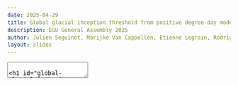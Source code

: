 ```yaml
---
date: 2025-04-29
title: Global glacial inception threshold from positive degree-day modelling
description: EGU General Assembly 2025
author: Julien Seguinot, Marijke Van Cappellen, Etienne Legrain, Rodrigo Aguayo, Lander Van Tricht, Andreas Born, and Harry Zekollari
layout: slides
---
```


<!-- can't be moved to template -->
<section data-markdown data-separator-notes="^:::">
<textarea data-template>

# Global glacial inception threshold

from positive degree-day modelling

~

[J. Seguinot](https://juseg.dev), M. Van Cappellen, E. Legrain, R. Aguayo, L. Van Tricht, A. Born, and H. Zekollari.
EGU, 29 Apr 2025.

::: TODO: add photo background

---

### Glaciers and paleoglaciers

<div class="r-stack">
  <img src="../assets/figures/worldmap_glaciers.png">
  <img src="../assets/figures/worldmap_paleoglaciers.png" class="fragment">
</div>

<div>
  <span style="font-size: 1.5em">-4.8±2.5°C</span></br>
  <span style="font-size: 0.75em">(Kageyama et al., 2021)</span>
</div>

<!-- .element: class="blue fragment" style="bottom: 0; margin: 0; padding: 2em 3em; position: absolute" -->

---

### Global glaciation styles

See whiteboard

::: TODO: add figure

---

### Global degree-day modelling

- CHELSA-W5E5 ca. 1 km input climate (T, P, σ)
- Temperature offset +4.0, +3.8, ..., -20.0 K
- Temperature-index accumulation and ablation model

~

→ Global **glacial inception threshold**<br>
(temperature change needed to begin glacier growth)


---

### Glacial inception threshold

<img src="../assets/figures/glopdd_world_cw5e5.png">

Blablabla

---

### Local glacial inception

<img src="../assets/figures/glopdd_local_cw5e5.png">

Blablabla

---

### Vs. current equilibrium lines

<img class="r-stretch" src="../assets/figures/glopdd_zonal_cw5e5.png">

A null threshold corresponds to present-day ELA

TODO: add data from Lander

---

### Vs. PMIP4 and LGM equilibrium lines

<img src="../assets/figures/glopdd_pmip4_cw5e5.png">

See Marijke's poster for more detailed comparison.

---

### Thank you slide

Belgium inception threshold?

Bglacier photo?

<!-- can't be moved to template -->
</textarea>
</section>
